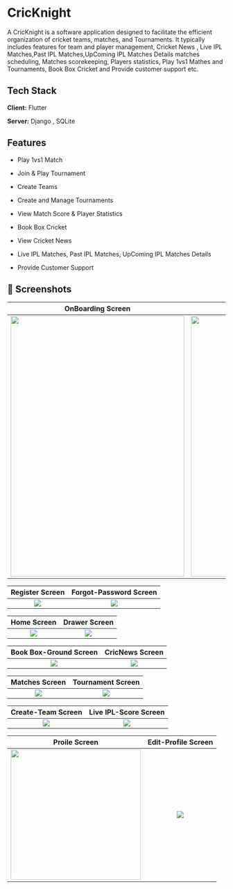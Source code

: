 
# CricKnight

A CricKnight is a software application designed to facilitate the efficient organization of cricket teams, matches, and Tournaments. It typically includes features for team and player management, Cricket News , Live IPL Matches,Past IPL Matches,UpComing IPL Matches Details matches scheduling, Matches scorekeeping, Players statistics, Play 1vs1 Mathes and Tournaments, Book Box Cricket and Provide customer support etc.




## Tech Stack

**Client:** Flutter

**Server:** Django , SQLite


## Features

- Play 1vs1 Match 

- Join & Play Tournament

- Create Teams

- Create and Manage Tournaments

- View Match Score & Player Statistics

- Book Box Cricket 

- View Cricket News

-  Live IPL Matches, Past IPL Matches, UpComing IPL Matches Details

- Provide Customer Support

## 📱 Screenshots
OnBoarding Screen  | Login Screen
:-------------------------:|:-------------------------:
<img src="https://github.com/JishanTechWhiz/CricKnights-/blob/main/assets/Project_Image/1.jpg" height="600" width="400"> |  <img src="https://github.com/JishanTechWhiz/CricKnights-/blob/main/assets/Project_Image/2.png" height="600" width="400">


Register Screen  | Forgot-Password Screen
:-------------------------:|:-------------------------:
![](https://github.com/JishanTechWhiz/CricKnights-/blob/main/assets/Project_Image/3.jpg)  |  ![](https://github.com/JishanTechWhiz/CricKnights-/blob/main/assets/Project_Image/4.jpg)


Home Screen  | Drawer Screen
:-------------------------:|:-------------------------:
![](https://github.com/JishanTechWhiz/CricKnights-/blob/main/assets/Project_Image/5.jpg)  |  ![](https://github.com/JishanTechWhiz/CricKnights-/blob/main/assets/Project_Image/6.jpg)


Book Box-Ground Screen  | CricNews Screen
:-------------------------:|:-------------------------:
![](https://github.com/JishanTechWhiz/CricKnights-/blob/main/assets/Project_Image/8.jpg)  |  ![](https://github.com/JishanTechWhiz/CricKnights-/blob/main/assets/Project_Image/9.jpg)


Matches Screen  | Tournament Screen
:-------------------------:|:-------------------------:
![](https://github.com/JishanTechWhiz/CricKnights-/blob/main/assets/Project_Image/10.jpg)  |  ![](https://github.com/JishanTechWhiz/CricKnights-/blob/main/assets/Project_Image/tour.jpg)


Create-Team Screen  | Live IPL-Score Screen
:-------------------------:|:-------------------------:
![](https://github.com/JishanTechWhiz/CricKnights-/blob/main/assets/Project_Image/12.jpg)  |  ![](https://github.com/JishanTechWhiz/CricKnights-/blob/main/assets/Project_Image/ipl1.jpg)


Proile Screen  | Edit-Profile Screen
:-------------------------:|:-------------------------:
<img src="https://github.com/JishanTechWhiz/CricKnights-/blob/main/assets/Project_Image/7.jpg" width="300">  |  ![](https://github.com/JishanTechWhiz/CricKnights-/blob/main/assets/Project_Image/edit.jpg)



